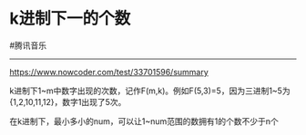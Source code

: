 # k进制下一的个数

#腾讯音乐

---

   
https://www.nowcoder.com/test/33701596/summary


k进制下1~m中数字出现的次数，记作F(m,k)。例如F(5,3)=5，因为三进制1~5为{1,2,10,11,12}，数字1出现了5次。   

在k进制下，最小多小的num，可以让1~num范围的数拥有1的个数不少于n个
